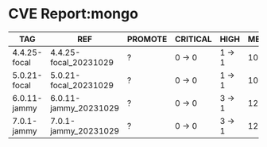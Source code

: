 # CVE Report:mongo
|     TAG      |          REF          | PROMOTE | CRITICAL |  HIGH  |  MEDIUM  |   LOW    | UNKNOWN |
|--------------|-----------------------|---------|----------|--------|----------|----------|---------|
| 4.4.25-focal | 4.4.25-focal_20231029 | ?       | 0 -> 0   | 1 -> 1 | 10 -> 10 | 30 -> 26 | 0 -> 0  |
| 5.0.21-focal | 5.0.21-focal_20231029 | ?       | 0 -> 0   | 1 -> 1 | 10 -> 10 | 30 -> 26 | 0 -> 0  |
| 6.0.11-jammy | 6.0.11-jammy_20231029 | ?       | 0 -> 0   | 3 -> 1 | 12 -> 11 | 33 -> 30 | 0 -> 0  |
| 7.0.1-jammy  | 7.0.1-jammy_20231029  | ?       | 0 -> 0   | 3 -> 1 | 12 -> 11 | 33 -> 30 | 0 -> 0  |
